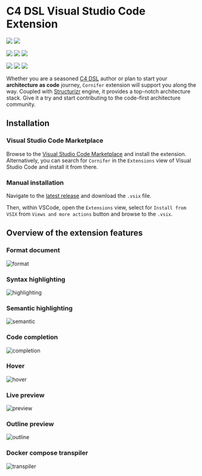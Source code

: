 # C4 DSL Visual Studio Code Extension

![](https://img.shields.io/badge/last_updated-april_2025-0c7cba)
![](https://img.shields.io/badge/vsix-v1.2.0-ef8d22)

![](https://img.shields.io/badge/publisher-archicionado-fcc438)
![](https://img.shields.io/badge/chat-on_github_issue-19967d)
![](https://img.shields.io/badge/contributions-welcome-834187)

![](https://img.shields.io/badge/build-passing-7ab648)
![](https://img.shields.io/badge/features-8-de5f85)
![](https://img.shields.io/badge/known_issues-0-c92d39)

Whether you are a seasoned [C4 DSL](https://docs.structurizr.com/dsl/language) author or plan to start your **architecture as code** journey, `Cornifer` extension will support you along the way. Coupled with [Structurizr](https://structurizr.com/) engine, it provides a top-notch architecture stack. Give it a try and start contributing to the code-first architecture community.

## Installation

### Visual Studio Code Marketplace

Browse to the [Visual Studio Code Marketplace](https://marketplace.visualstudio.com/items?itemName=archicionado.cornifer) and install the extension.
Alternatively, you can search for `Cornifer` in the `Extensions` view of Visual Studio Code and install it from there.

### Manual installation

Navigate to the [latest release](https://github.com/rvr06/cornifer/releases/latest) and download the `.vsix` file. 

Then, within VSCode, open the `Extensions` view, select for `Install from VSIX` from `Views and more actions` button and browse to the `.vsix`.

## Overview of the extension features

### Format document

<img 
    alt="format"
    src="https://rvr06.github.io/cornifer/docs/features/format/format.gif" />

### Syntax highlighting

<img 
    alt="highlighting"
    src="https://rvr06.github.io/cornifer/docs/features/highlighting/highlighting.gif" />

### Semantic highlighting

<img 
    alt="semantic"
    src="https://rvr06.github.io/cornifer/docs/features/semantic/semantic.gif" />

### Code completion

<img 
    alt="completion"
    src="https://rvr06.github.io/cornifer/docs/features/intellisense/intellisense.gif" />

### Hover

<img 
    alt="hover"
    src="https://rvr06.github.io/cornifer/docs/features/hover/hover.png" />

### Live preview

<img 
    alt="preview"
    src="https://rvr06.github.io/cornifer/docs/features/preview/preview.png" />

### Outline preview

![outline](https://rvr06.github.io/cornifer/docs/features/breadcrumb/breadcrumb.png)

### Docker compose transpiler

![transpiler](https://rvr06.github.io/cornifer/docs/features/transpiler/transpiler.png)
